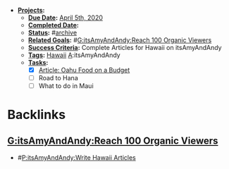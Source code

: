 - **[Projects](<Projects.md>):**
    - **[Due Date](<Due Date.md>):** [April 5th, 2020](<April 5th, 2020.md>)
    - **[Completed Date](<Completed Date.md>):** 
    - **[Status](<Status.md>):** #[archive](<archive.md>)
    - **[Related Goals](<Related Goals.md>):** #[G:itsAmyAndAndy:Reach 100 Organic Viewers](<G:itsAmyAndAndy:Reach 100 Organic Viewers.md>)
    - **[Success Criteria](<Success Criteria.md>):** Complete Articles for Hawaii on itsAmyAndAndy
    - **[Tags](<Tags.md>):** [Hawaii](<Hawaii.md>) [A](<A.md>):itsAmyAndAndy
    - **[Tasks](<Tasks.md>):**
        - [x] [Article: Oahu Food on a Budget](<Article: Oahu Food on a Budget.md>)
        - [ ] Road to Hana 
        - [ ] What to do in Maui 

# Backlinks
## [G:itsAmyAndAndy:Reach 100 Organic Viewers](<G:itsAmyAndAndy:Reach 100 Organic Viewers.md>)
- #[P:itsAmyAndAndy:Write Hawaii Articles](<P:itsAmyAndAndy:Write Hawaii Articles.md>)

